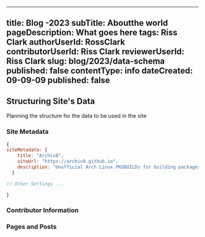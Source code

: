 ---

title: Blog -2023
subTitle: Aboutthe world
pageDescription: What goes here
tags: Riss Clark
authorUserId: RossClark
contributorUserId: Riss Clark
reviewerUserId: Riss Clark
slug: blog/2023/data-schema
published: false
contentType: info
dateCreated: 09-09-09
published: false
---------------

## Structuring Site's Data

Planning the structure for the data to be used in the site

### Site Metadata

```javascript
{
siteMetadata: {
    title: "Archiv8",
    siteUrl: "https://archiv8.github.io",
    description: "Unofficial Arch Linux PKGBUILDs for building packages with tools such as makepkg"
  }

// Other Settings ...

}
```

### Contributor Information

### Pages and Posts
